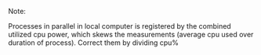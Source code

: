Note:

Processes in parallel in local computer is registered by the combined utilized cpu power, which skews the measurements (average cpu used over duration of process). Correct them by dividing cpu%
